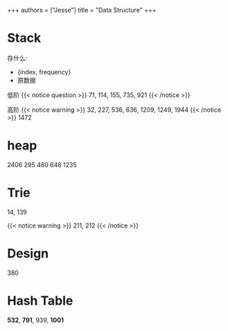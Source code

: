 +++
authors = ["Jesse"]
title = "Data Structure"
+++

# Stack

存什么:

- {index, frequency}
- 原数据

低阶
{{< notice question >}}
71, 114, 155, 735, 921
{{< /notice >}}

高阶
{{< notice warning >}}
32, 227, 536, 636, 1209, 1249, 1944
{{< /notice >}}
1472

# heap

2406
295
480
648
1235

# Trie

14, 139

{{< notice warning >}}
211, 212
{{< /notice >}}

# Design

380

# Hash Table

**532**, **791**, 939, **1001**
